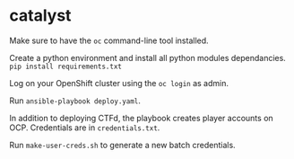 # catalyst

Make sure to have the ``oc`` command-line tool installed.

Create a python environment and install all python modules dependancies.
``pip install requirements.txt``

Log on your OpenShift cluster using the ``oc login`` as admin.

Run ``ansible-playbook deploy.yaml``.

In addition to deploying CTFd, the playbook creates player accounts on OCP.
Credentials are in ``credentials.txt``.

Run ``make-user-creds.sh`` to generate a new batch credentials.
